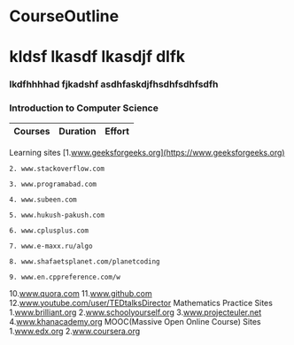 # CourseOutline
# kldsf lkasdf lkasdjf dlfk

### lkdfhhhhad fjkadshf asdhfaskdjfhsdhfsdhfsdfh

### Introduction to Computer Science

Courses | Duration | Effort
:-- | :--: | :--:
Learning sites
    [1.www.geeksforgeeks.org](https://www.geeksforgeeks.org)

    2. www.stackoverflow.com

    3. www.programabad.com

    4. www.subeen.com

    5. www.hukush-pakush.com

    6. www.cplusplus.com

    7. www.e-maxx.ru/algo

    8. www.shafaetsplanet.com/planetcoding

    9. www.en.cppreference.com/w

   10.www.quora.com
   11.www.github.com
   12.www.youtube.com/user/TEDtalksDirector
Mathematics Practice Sites
    1.www.brilliant.org
    2.www.schoolyourself.org
    3.www.projecteuler.net
    4.www.khanacademy.org
MOOC(Massive Open Online Course) Sites
    1.www.edx.org
    2.www.coursera.org
